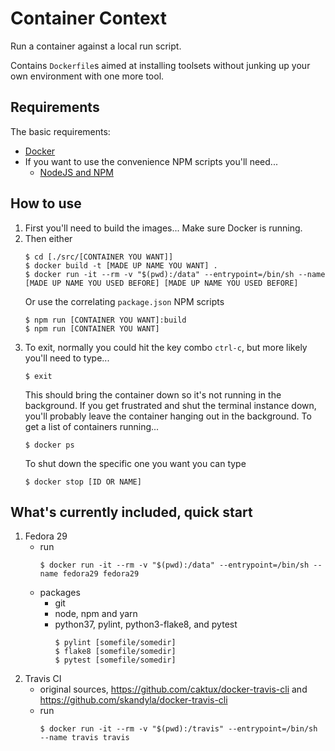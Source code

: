 # Container Context

Run a container against a local run script. 

Contains `Dockerfile`s aimed at installing toolsets without junking up your own environment with one more tool.

## Requirements
The basic requirements:
 * [Docker](https://docs.docker.com/engine/installation/)
 * If you want to use the convenience NPM scripts you'll need...
   *  [NodeJS and NPM](https://nodejs.org/)

## How to use
1. First you'll need to build the images... Make sure Docker is running.
1. Then either
    ```shell
    $ cd [./src/[CONTAINER YOU WANT]]
    $ docker build -t [MADE UP NAME YOU WANT] .
    $ docker run -it --rm -v "$(pwd):/data" --entrypoint=/bin/sh --name [MADE UP NAME YOU USED BEFORE] [MADE UP NAME YOU USED BEFORE]
    ```
    Or use the correlating `package.json` NPM scripts
    ```shell
    $ npm run [CONTAINER YOU WANT]:build
    $ npm run [CONTAINER YOU WANT]
    ```
1. To exit, normally you could hit the key combo `ctrl-c`, but more likely you'll need to type...
   ```shell
   $ exit
   ```
   This should bring the container down so it's not running in the background.
   If you get frustrated and shut the terminal instance down, you'll probably leave the container 
   hanging out in the background. To get a list of containers running...
   ```shell
   $ docker ps
   ```
   To shut down the specific one you want you can type
   ```shell
   $ docker stop [ID OR NAME]
   ```
   
## What's currently included, quick start
1. Fedora 29
    - run
      ```shell
      $ docker run -it --rm -v "$(pwd):/data" --entrypoint=/bin/sh --name fedora29 fedora29
      ```
    - packages
      - git
      - node, npm and yarn
      - python37, pylint, python3-flake8, and pytest
        ```shell
        $ pylint [somefile/somedir]
        $ flake8 [somefile/somedir]
        $ pytest [somefile/somedir]
        ```
1. Travis CI
    - original sources, https://github.com/caktux/docker-travis-cli and https://github.com/skandyla/docker-travis-cli
    - run
      ```shell
      $ docker run -it --rm -v "$(pwd):/travis" --entrypoint=/bin/sh --name travis travis
      ```
